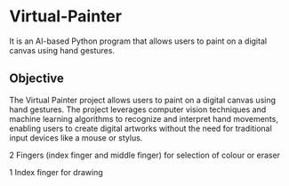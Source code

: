 # Virtual-Painter
It is an AI-based Python program that allows users to paint on a digital canvas using hand gestures.

## Objective
The Virtual Painter project allows users to paint on a digital canvas using hand gestures. The project leverages computer vision techniques and machine learning algorithms to recognize and interpret hand movements, enabling users to create digital artworks without the need for traditional input devices like a mouse or stylus.

2 Fingers (index finger and middle finger) for selection of colour or eraser


1 Index finger for drawing

